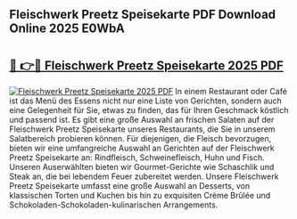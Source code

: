 ## Fleischwerk Preetz Speisekarte PDF Download Online 2025 E0WbA

# <h2><a href="http://gcbo6ul.nevu.top/?p=Fleischwerk+Preetz+Speisekarte">🔗 👉🔴 Fleischwerk Preetz Speisekarte 2025 PDF</a></h2>

[![Fleischwerk Preetz Speisekarte 2025 PDF](https://i.imgur.com/dBaPXMq.png)](http://gcbo6ul.nevu.top/?p=Fleischwerk+Preetz+Speisekarte)
In einem Restaurant oder Café ist das Menü des Essens nicht nur eine Liste von Gerichten, sondern auch eine Gelegenheit für Sie, etwas zu finden, das für Ihren Geschmack köstlich und passend ist. Es gibt eine große Auswahl an frischen Salaten auf der Fleischwerk Preetz Speisekarte unseres Restaurants, die Sie in unserem Salatbereich probieren können. Für diejenigen, die Fleisch bevorzugen, bieten wir eine umfangreiche Auswahl an Gerichten auf der Fleischwerk Preetz Speisekarte an: Rindfleisch, Schweinefleisch, Huhn und Fisch. Unseren Auserwählten bieten wir Gourmet-Gerichte wie Schaschlik und Steak an, die bei lebendem Feuer zubereitet werden. Unsere Fleischwerk Preetz Speisekarte umfasst eine große Auswahl an Desserts, von klassischen Torten und Kuchen bis hin zu exquisiten Crème Brûlée und Schokoladen-Schokoladen-kulinarischen Arrangements.
